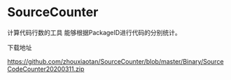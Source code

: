 # SourceCounter

计算代码行数的工具
能够根据PackageID进行代码的分别统计。

下载地址

https://github.com/zhouxiaotan/SourceCounter/blob/master/Binary/SourceCodeCounter20200311.zip
